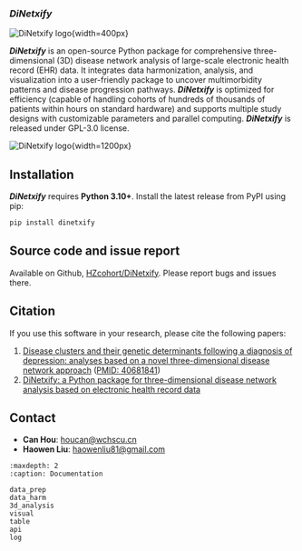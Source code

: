 ### ***DiNetxify***

![DiNetxify logo](./img/DiNetxify-logo.png){width=400px}

***DiNetxify*** is an open-source Python package for comprehensive three-dimensional (3D) disease network analysis of large-scale electronic health record (EHR) data. It integrates data harmonization, analysis, and visualization into a user-friendly package to uncover multimorbidity patterns and disease progression pathways. ***DiNetxify*** is optimized for efficiency (capable of handling cohorts of hundreds of thousands of patients within hours on standard hardware) and supports multiple study designs with customizable parameters and parallel computing. ***DiNetxify*** is released under GPL-3.0 license. 

![DiNetxify logo](./img/framework.png){width=1200px}

## Installation

***DiNetxify*** requires **Python 3.10+**. Install the latest release from PyPI using pip:

```bash
pip install dinetxify
```

## Source code and issue report

Available on Github, [HZcohort/DiNetxify](https://github.com/HZcohort/DiNetxify). Please report bugs and issues there. 

## Citation

If you use this software in your research, please cite the following papers:

1. [Disease clusters and their genetic determinants following a diagnosis of depression: analyses based on a novel three-dimensional disease network approach](https://www.nature.com/articles/s41380-025-03120-y) ([PMID: 40681841](https://pubmed.ncbi.nlm.nih.gov/40681841/))
1. [DiNetxify: a Python package for three-dimensional disease network analysis based on electronic health record data](https://www.medrxiv.org/content/10.1101/2025.08.19.25333629v1)

## Contact

- **Can Hou**: [houcan@wchscu.cn](mailto:houcan@wchscu.cn)
- **Haowen Liu**: [haowenliu81@gmail.com](mailto:haowenliu81@gmail.com)



```{toctree}
:maxdepth: 2
:caption: Documentation

data_prep
data_harm
3d_analysis
visual
table
api
log
```